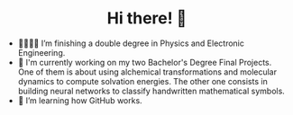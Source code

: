 <h1 align="center">Hi there! 👋</h1>

- 👨‍🔬👨‍💻 I’m finishing a double degree in Physics and Electronic Engineering.
- 🔭 I'm currently working on my two Bachelor's Degree Final Projects. One of them is about using alchemical transformations and molecular dynamics to compute solvation energies. The other one consists in building neural networks to classify handwritten mathematical symbols.
- 🌱 I’m learning how GitHub works.

<!--
**BeBerasategi/BeBerasategi** is a ✨ _special_ ✨ repository because its `README.md` (this file) appears on your GitHub profile.

Here are some ideas to get you started:
- 🔭 I’m currently working on ...
- 🌱 I’m currently learning ...
- 👯 I’m looking to collaborate on ...
- 🤔 I’m looking for help with ...
- 💬 Ask me about ...
- 📫 How to reach me: ...
- 😄 Pronouns: ...
- ⚡ Fun fact: ...
-->
